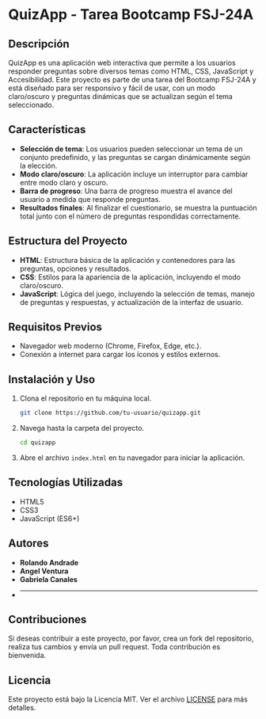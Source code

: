 # QuizApp - Tarea Bootcamp FSJ-24A

## Descripción

QuizApp es una aplicación web interactiva que permite a los usuarios responder preguntas sobre diversos temas como HTML, CSS, JavaScript y Accesibilidad. Este proyecto es parte de una tarea del Bootcamp FSJ-24A y está diseñado para ser responsivo y fácil de usar, con un modo claro/oscuro y preguntas dinámicas que se actualizan según el tema seleccionado.

## Características

- **Selección de tema**: Los usuarios pueden seleccionar un tema de un conjunto predefinido, y las preguntas se cargan dinámicamente según la elección.
- **Modo claro/oscuro**: La aplicación incluye un interruptor para cambiar entre modo claro y oscuro.
- **Barra de progreso**: Una barra de progreso muestra el avance del usuario a medida que responde preguntas.
- **Resultados finales**: Al finalizar el cuestionario, se muestra la puntuación total junto con el número de preguntas respondidas correctamente.

## Estructura del Proyecto

- **HTML**: Estructura básica de la aplicación y contenedores para las preguntas, opciones y resultados.
- **CSS**: Estilos para la apariencia de la aplicación, incluyendo el modo claro/oscuro.
- **JavaScript**: Lógica del juego, incluyendo la selección de temas, manejo de preguntas y respuestas, y actualización de la interfaz de usuario.

## Requisitos Previos

- Navegador web moderno (Chrome, Firefox, Edge, etc.).
- Conexión a internet para cargar los íconos y estilos externos.

## Instalación y Uso

1. Clona el repositorio en tu máquina local.
    ```bash
    git clone https://github.com/tu-usuario/quizapp.git
    ```
2. Navega hasta la carpeta del proyecto.
    ```bash
    cd quizapp
    ```
3. Abre el archivo `index.html` en tu navegador para iniciar la aplicación.

## Tecnologías Utilizadas

- HTML5
- CSS3
- JavaScript (ES6+)

## Autores

- **Rolando Andrade**
- **Angel Ventura**
- **Gabriela Canales**
- ****

## Contribuciones

Si deseas contribuir a este proyecto, por favor, crea un fork del repositorio, realiza tus cambios y envía un pull request. Toda contribución es bienvenida.

## Licencia

Este proyecto está bajo la Licencia MIT. Ver el archivo [LICENSE](LICENSE) para más detalles.
